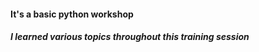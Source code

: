 <h4>It's a basic python workshop</h4>
<h5>I learned various topics throughout this training session</h5>
